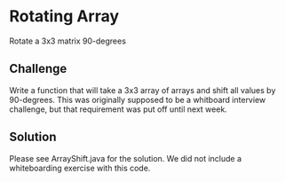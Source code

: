# Rotating Array
<!-- Short summary or background information -->
Rotate a 3x3 matrix 90-degrees

## Challenge
<!-- Description of the challenge -->
Write a function that will take a 3x3 array of arrays and shift all values by 90-degrees. This was originally supposed to be a whitboard interview challenge, but that requirement was put off until next week.

## Solution
<!-- Embedded whiteboard image -->
Please see ArrayShift.java for the solution. We did not include a whiteboarding exercise with this code.